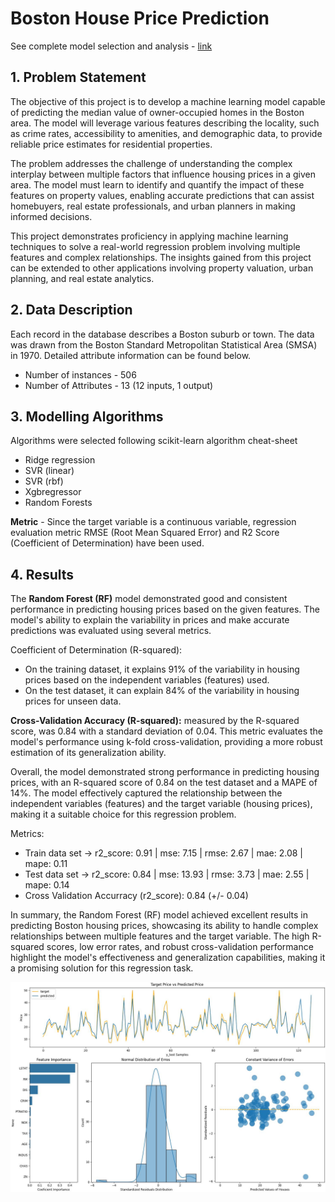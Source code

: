 # Boston House Price Prediction

See complete model selection and analysis - [link](BostonHousePricePrediction.ipynb)

## 1. Problem Statement

The objective of this project is to develop a machine learning model capable of predicting the median value of owner-occupied homes in the Boston area. The model will leverage various features describing the locality, such as crime rates, accessibility to amenities, and demographic data, to provide reliable price estimates for residential properties.

The problem addresses the challenge of understanding the complex interplay between multiple factors that influence housing prices in a given area. The model must learn to identify and quantify the impact of these features on property values, enabling accurate predictions that can assist homebuyers, real estate professionals, and urban planners in making informed decisions.

This project demonstrates proficiency in applying machine learning techniques to solve a real-world regression problem involving multiple features and complex relationships. The insights gained from this project can be extended to other applications involving property valuation, urban planning, and real estate analytics.

## 2. Data Description

Each record in the database describes a Boston suburb or town. The data was drawn from the Boston Standard Metropolitan Statistical Area (SMSA) in 1970. Detailed attribute information can be found below.

* Number of instances  - 506
* Number of Attributes - 13 (12 inputs, 1 output)

## 3. Modelling Algorithms

Algorithms were selected following scikit-learn algorithm cheat-sheet

  * Ridge regression
  * SVR (linear)
  * SVR (rbf)
  * Xgbregressor
  * Random Forests

**Metric** - Since the target variable is a continuous variable, regression evaluation metric RMSE (Root Mean Squared Error) and R2 Score (Coefficient of Determination) have been used.

## 4. Results

The **Random Forest (RF)** model demonstrated good and consistent performance in predicting housing prices based on the given features. The model's ability to explain the variability in prices and make accurate predictions was evaluated using several metrics.

Coefficient of Determination (R-squared):

* On the training dataset, it explains 91% of the variability in housing prices based on the independent variables (features) used.
* On the test dataset, it can explain 84% of the variability in housing prices for unseen data.

**Cross-Validation Accuracy (R-squared):** measured by the R-squared score, was 0.84 with a standard deviation of 0.04. This metric evaluates the model's performance using k-fold cross-validation, providing a more robust estimation of its generalization ability.

Overall, the model demonstrated strong performance in predicting housing prices, with an R-squared score of 0.84 on the test dataset and a MAPE of 14%. The model effectively captured the relationship between the independent variables (features) and the target variable (housing prices), making it a suitable choice for this regression problem.

Metrics:

* Train data set ->  r2_score: 0.91  |    mse: 7.15   |  rmse: 2.67  |   mae: 2.08 |   mape: 0.11
* Test data set  ->  r2_score: 0.84  |    mse: 13.93  |  rmse: 3.73  |   mae: 2.55 |   mape: 0.14
* Cross Validation Accurracy (r2_score): 0.84 (+/- 0.04)

In summary, the Random Forest (RF) model achieved excellent results in predicting Boston housing prices, showcasing its ability to handle complex relationships between multiple features and the target variable. The high R-squared scores, low error rates, and robust cross-validation performance highlight the model's effectiveness and generalization capabilities, making it a promising solution for this regression task.


![Summary Charts](./img/summary_plt.jpg)
